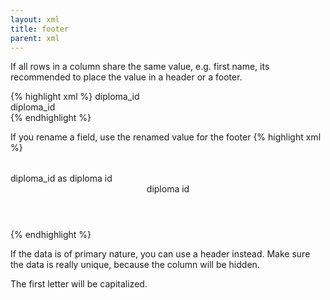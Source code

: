 ```yaml
---
layout: xml
title: footer
parent: xml
---
```

If all rows in a column share the same value, e.g. first name, its recommended to place the value in a header or a footer. 

{% highlight xml %}
    <table>
        <fields>diploma_id</fields>
        <footer>diploma_id</footer>
{% endhighlight %}

If you rename a field, use the renamed value for the footer
{% highlight xml %}
    <table>
        <fields>diploma_id as diploma id</fields>
        <header>diploma id</header>
{% endhighlight %}


If the data is of primary nature, you can use a header instead.
Make sure the data is really unique, because the column will be hidden.

The first letter will be capitalized.
